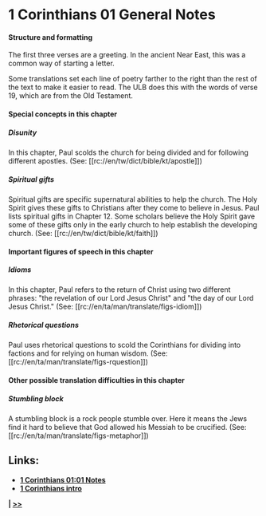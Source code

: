 # 1 Corinthians 01 General Notes #

#### Structure and formatting ####

The first three verses are a greeting. In the ancient Near East, this was a common way of starting a letter. 

Some translations set each line of poetry farther to the right than the rest of the text to make it easier to read. The ULB does this with the words of verse 19, which are from the Old Testament.

#### Special concepts in this chapter ####

##### Disunity #####
In this chapter, Paul scolds the church for being divided and for following different apostles. (See: [[rc://en/tw/dict/bible/kt/apostle]]) 

##### Spiritual gifts #####
Spiritual gifts are specific supernatural abilities to help the church. The Holy Spirit gives these gifts to Christians after they come to believe in Jesus. Paul lists spiritual gifts in Chapter 12. Some scholars believe the Holy Spirit gave some of these gifts only in the early church to help establish the developing church. (See: [[rc://en/tw/dict/bible/kt/faith]])

#### Important figures of speech in this chapter ####

##### Idioms #####

In this chapter, Paul refers to the return of Christ using two different phrases: "the revelation of our Lord Jesus Christ" and "the day of our Lord Jesus Christ." (See: [[rc://en/ta/man/translate/figs-idiom]])

##### Rhetorical questions #####
Paul uses rhetorical questions to scold the Corinthians for dividing into factions and for relying on human wisdom. (See: [[rc://en/ta/man/translate/figs-rquestion]])

#### Other possible translation difficulties in this chapter ####

##### Stumbling block #####
A stumbling block is a rock people stumble over. Here it means the Jews find it hard to believe that God allowed his Messiah to be crucified. (See: [[rc://en/ta/man/translate/figs-metaphor]])

## Links: ##

* __[1 Corinthians 01:01 Notes](./01.md)__
* __[1 Corinthians intro](../front/intro.md)__

__| [>>](../02/intro.md)__
